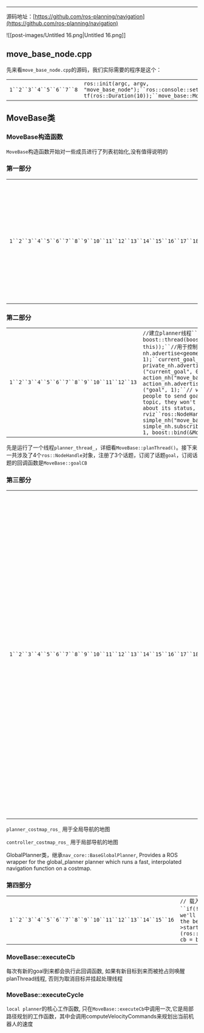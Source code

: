 ---

源码地址：[https://github.com/ros-planning/navigation](https://github.com/ros-planning/navigation)

![[post-images/Untitled 16.png|Untitled 16.png]]

## **move_base_node.cpp**

先来看`move_base_node.cpp`的源码，我们实际需要的程序是这个：

|   |   |
|---|---|
|`1``2``3``4``5``6``7``8`|`ros::init(argc, argv, "move_base_node");``ros::console::set_logger_level(ROSCONSOLE_DEFAULT_NAME,ros::console::levels::Debug);``tf::TransformListener tf(ros::Duration(10));``move_base::MoveBase move_base( tf );``ros::spin();``return(0);`|

## **MoveBase类**

### **MoveBase构造函数**

`MoveBase`构造函数开始对一些成员进行了列表初始化,没有值得说明的

### **第一部分**

|   |   |
|---|---|
|`1``2``3``4``5``6``7``8``9``10``11``12``13``14``15``16``17``18``19``20``21``22``23``24``25``26``27`|`// 枚举变量RecoveryTrigger，可取值有PLANNING_R, CONTROLLING_R, OSCILLATION_R``recovery_trigger_ = PLANNING_R;` `// as_维护movebase的actionServer状态机，并且新建了一个executeCb线程``as_ = new MoveBaseActionServer(ros::NodeHandle(), "move_base", boost::bind(&MoveBase::executeCb, this, _1), false);``ros::NodeHandle private_nh("~");``ros::NodeHandle nh;``// 给一系列参数设置默认值``std::string global_planner, local_planner;``private_nh.param("base_global_planner", global_planner, std::string("navfn/NavfnROS"));``private_nh.param("base_local_planner", local_planner, std::string("base_local_planner/TrajectoryPlannerROS"));``private_nh.param("global_costmap/robot_base_frame", robot_base_frame_, std::string("base_link"));``private_nh.param("global_costmap/global_frame", global_frame_, std::string("/map"));``private_nh.param("planner_frequency", planner_frequency_, 0.0);``private_nh.param("controller_frequency", controller_frequency_, 20.0);``private_nh.param("planner_patience", planner_patience_, 5.0);``private_nh.param("controller_patience", controller_patience_, 15.0);``private_nh.param("max_planning_retries", max_planning_retries_, -1);``private_nh.param("oscillation_timeout", oscillation_timeout_, 0.0);``private_nh.param("oscillation_distance", oscillation_distance_, 0.5);``// set up plan triple buffer, 声明3个vector指针``// 三个plan都是global_plan，最终由controller_plan_ 传给local planner: if(!tc_->setPlan(*controller_plan_))``planner_plan_ = new std::vector<geometry_msgs::PoseStamped>();``latest_plan_ = new std::vector<geometry_msgs::PoseStamped>();``controller_plan_ = new std::vector<geometry_msgs::PoseStamped>();`|

### **第二部分**

|   |   |
|---|---|
|`1``2``3``4``5``6``7``8``9``10``11``12``13`|`//建立planner线程``planner_thread_ = new boost::thread(boost::bind(&MoveBase::planThread, this));``//用于控制机器人底座``vel_pub_ = nh.advertise<geometry_msgs::Twist>("cmd_vel", 1);``current_goal_pub_ = private_nh.advertise<geometry_msgs::PoseStamped>("current_goal", 0 );``ros::NodeHandle action_nh("move_base");``action_goal_pub_ = action_nh.advertise<move_base_msgs::MoveBaseActionGoal>("goal", 1);``// we'll provide a mechanism for some people to send goals as //PoseStamped messages over a topic, they won't get any useful //information back about its status, but this is useful for tools like rviz``ros::NodeHandle simple_nh("move_base_simple");``goal_sub_ = simple_nh.subscribe<geometry_msgs::PoseStamped>("goal", 1, boost::bind(&MoveBase::goalCB, this, _1));`|

先是运行了一个线程`planner_thread_`，详细看`MoveBase::planThread()`。接下来一共涉及了4个`ros::NodeHandle`对象，注册了3个话题，订阅了话题`goal`，订阅话题的回调函数是`MoveBase::goalCB`

### **第三部分**

|   |   |
|---|---|
|`1``2``3``4``5``6``7``8``9``10``11``12``13``14``15``16``17``18``19``20``21``22``23``24``25``26``27``28``29``30``31``32``33``34``35``36``37``38``39``40``41``42``43``44``45``46``47``48``49``50``51``52``53`|`// /机器人几何尺寸有关参数 we'll assume the radius of the robot to be consistent with what's specified for the costmaps``private_nh.param("local_costmap/inscribed_radius", inscribed_radius_, 0.325);``private_nh.param("local_costmap/circumscribed_radius", circumscribed_radius_, 0.46);``private_nh.param("clearing_radius", clearing_radius_, circumscribed_radius_);``private_nh.param("conservative_reset_dist", conservative_reset_dist_, 3.0);``private_nh.param("shutdown_costmaps", shutdown_costmaps_, false);``private_nh.param("clearing_rotation_allowed", clearing_rotation_allowed_, true);``private_nh.param("recovery_behavior_enabled", recovery_behavior_enabled_, true);``//创建planner's costmap的ROS封装类， 初始化一个指针，用于underlying map``planner_costmap_ros_ = new costmap_2d::Costmap2DROS("global_costmap", tf_);``planner_costmap_ros_->pause();``//初始化global planner``try {` `// boost::shared_ptr<nav_core::BaseGlobalPlanner> planner_;` `// 模板类ClassLoader，实例化 BaseGlobalPlanner` `planner_ = bgp_loader_.createInstance(global_planner);` `planner_->initialize(bgp_loader_.getName(global_planner), planner_costmap_ros_);` `log.info("Created global_planner %s", global_planner.c_str());``} catch (const pluginlib::PluginlibException& ex) {` `log.fatal("Failed to create the %s planner, are you sure it is properly registered and that the containing library is built? Exception: %s", global_planner.c_str(), ex.what());` `exit(1);``}``//创建controller's costmap的ROS封装类， 初始化一个指针，用于underlying map``controller_costmap_ros_ = new costmap_2d::Costmap2DROS("local_costmap", tf_);``controller_costmap_ros_->pause();``//初始化local planner``try {` `tc_ = blp_loader_.createInstance(local_planner);` `log.info("Created local_planner %s", local_planner.c_str());` `tc_->initialize(blp_loader_.getName(local_planner), &tf_, controller_costmap_ros_);``} catch (const pluginlib::PluginlibException& ex) {` `log.fatal("Failed to create the %s planner, are you sure it is properly registered and that the containing library is built? Exception: %s", local_planner.c_str(), ex.what());` `exit(1);``}``// 开启costmap基于传感器数据的更新``planner_costmap_ros_->start();``controller_costmap_ros_->start();``//advertise a service for getting a plan``make_plan_srv_ = private_nh.advertiseService("make_plan", &MoveBase::planService, this);``//advertise a service for clearing the costmaps``clear_costmaps_srv_ = private_nh.advertiseService("clear_costmaps", &MoveBase::clearCostmapsService, this);``// if we shutdown our costmaps when we're deactivated... we'll do that now``if(shutdown_costmaps_){` `log.debug("[move_base] %s","Stopping costmaps initially");` `planner_costmap_ros_->stop();` `controller_costmap_ros_->stop();``}`|

`planner_costmap_ros_` 用于全局导航的地图

`controller_costmap_ros_` 用于局部导航的地图

GlobalPlanner类，继承`nav_core::BaseGlobalPlanner`, Provides a ROS wrapper for the global_planner planner which runs a fast, interpolated navigation function on a costmap.

### **第四部分**

|   |   |
|---|---|
|`1``2``3``4``5``6``7``8``9``10``11``12``13``14``15``16`|`// 载入recovery behavior, 这部分是状态机的设计问题，优先加载用户的设置,如果没有则加载默认设置``if(!loadRecoveryBehaviors(private_nh)){` `loadDefaultRecoveryBehaviors();``}``//initially, we'll need to make a plan``state_ = PLANNING;``//we'll start executing recovery behaviors at the beginning of our list``recovery_index_ = 0;``// start the action server``as_->start();``dsrv_ = new dynamic_reconfigure::Server<move_base::MoveBaseConfig>(ros::NodeHandle("~"));``dynamic_reconfigure::Server<move_base::MoveBaseConfig>::CallbackType cb = boost::bind(&MoveBase::reconfigureCB, this, _1, _2);``dsrv_->setCallback(cb);`|

### **MoveBase::executeCb**

每次有新的goal到来都会执行此回调函数, 如果有新目标到来而被抢占则唤醒planThread线程, 否则为取消目标并挂起处理线程

### **MoveBase::executeCycle**

`local planner`的核心工作函数, 只在`MoveBase::executeCb`中调用一次,它是局部路径规划的工作函数，其中会调用computeVelocityCommands来规划出当前机器人的速度
